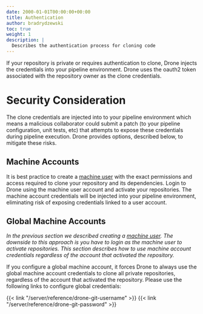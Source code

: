 ```yaml
---
date: 2000-01-01T00:00:00+00:00
title: Authentication
author: bradrydzewski
toc: true
weight: 1
description: |
  Describes the authentication process for cloning code
---
```


If your repository is private or requires authentication to clone, Drone injects the credentials into your pipeline environment. Drone uses the oauth2 token associated with the repository owner as the clone credentials.

# Security Consideration

The clone credentials are injected into to your pipeline environment which means a malicious collaborator could submit a patch (to your pipeline configuration, unit tests, etc) that attempts to expose these credentials during pipeline execution. Drone provides options, described below, to mitigate these risks.

## Machine Accounts

It is best practice to create a [machine user](https://docs.github.com/en/developers/overview/managing-deploy-keys#machine-users) with the exact permissions and access required to clone your repository and its dependencies. Login to Drone using the machine user account and activate your repositories. The machine account credentials will be injected into your pipeline environment, eliminating risk of exposing credentials linked to a user account.

## Global Machine Accounts

_In the previous section we described creating a [machine user](https://docs.github.com/en/developers/overview/managing-deploy-keys#machine-users). The downside to this approach is you have to login as the machine user to activate repositories. This section describes how to use machine account credentials regardless of the account that activated the repository._


If you configure a global machine account, it forces Drone to always use the global machine account credentials to clone all private repositories, regardless of the account that activated the repository. Please use the following links to configure global credentials:

{{< link "/server/reference/drone-git-username" >}}
{{< link "/server/reference/drone-git-password" >}}

